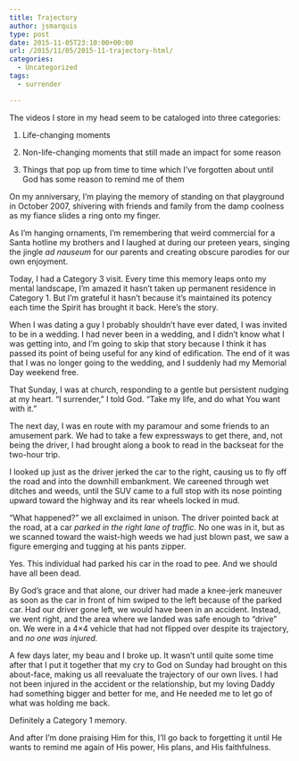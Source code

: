 ```yaml
---
title: Trajectory
author: jsmarquis
type: post
date: 2015-11-05T23:10:00+00:00
url: /2015/11/05/2015-11-trajectory-html/
categories:
  - Uncategorized
tags:
  - surrender

---
```

The videos I store in my head seem to be cataloged into three categories:
  
1. Life-changing moments
  
2. Non-life-changing moments that still made an impact for some reason
  
3. Things that pop up from time to time which I&#8217;ve forgotten about until God has some reason to remind me of them

On my anniversary, I&#8217;m playing the memory of standing on that playground in October 2007, shivering with friends and family from the damp coolness as my fiance slides a ring onto my finger.

As I&#8217;m hanging ornaments, I&#8217;m remembering that weird commercial for a Santa hotline my brothers and I laughed at during our preteen years, singing the jingle _ad nauseum_ for our parents and creating obscure parodies for our own enjoyment.

Today, I had a Category 3 visit. Every time this memory leaps onto my mental landscape, I&#8217;m amazed it hasn&#8217;t taken up permanent residence in Category 1. But I&#8217;m grateful it hasn&#8217;t because it&#8217;s maintained its potency each time the Spirit has brought it back. Here&#8217;s the story.

When I was dating a guy I probably shouldn&#8217;t have ever dated, I was invited to be in a wedding. I had never been in a wedding, and I didn&#8217;t know what I was getting into, and I&#8217;m going to skip that story because I think it has passed its point of being useful for any kind of edification. The end of it was that I was no longer going to the wedding, and I suddenly had my Memorial Day weekend free.

That Sunday, I was at church, responding to a gentle but persistent nudging at my heart. &#8220;I surrender,&#8221; I told God. &#8220;Take my life, and do what You want with it.&#8221;

The next day, I was en route with my paramour and some friends to an amusement park. We had to take a few expressways to get there, and, not being the driver, I had brought along a book to read in the backseat for the two-hour trip.

I looked up just as the driver jerked the car to the right, causing us to fly off the road and into the downhill embankment. We careened through wet ditches and weeds, until the SUV came to a full stop with its nose pointing upward toward the highway and its rear wheels locked in mud.

&#8220;What happened?&#8221; we all exclaimed in unison. The driver pointed back at the road, at a car _parked in the right lane of traffic._ No one was in it, but as we scanned toward the waist-high weeds we had just blown past, we saw a figure emerging and tugging at his pants zipper.

Yes. This individual had parked his car in the road to pee. And we should have all been dead.

By God&#8217;s grace and that alone, our driver had made a knee-jerk maneuver as soon as the car in front of him swiped to the left because of the parked car. Had our driver gone left, we would have been in an accident. Instead, we went right, and the area where we landed was safe enough to &#8220;drive&#8221; on. We were in a 4&#215;4 vehicle that had not flipped over despite its trajectory, and _no one was injured._

A few days later, my beau and I broke up. It wasn&#8217;t until quite some time after that I put it together that my cry to God on Sunday had brought on this about-face, making us all reevaluate the trajectory of our own lives. I had not been injured in the accident or the relationship, but my loving Daddy had something bigger and better for me, and He needed me to let go of what was holding me back.

Definitely a Category 1 memory.
  
And after I&#8217;m done praising Him for this, I&#8217;ll go back to forgetting it until He wants to remind me again of His power, His plans, and His faithfulness.